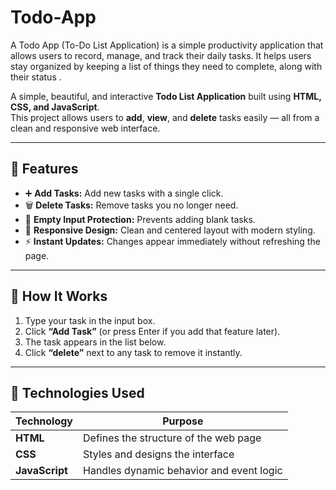 # Todo-App
A Todo App (To-Do List Application) is a simple productivity application that allows users to record, manage, and track their daily tasks. It helps users stay organized by keeping a list of things they need to complete, along with their status .

A simple, beautiful, and interactive **Todo List Application** built using **HTML, CSS, and JavaScript**.  
This project allows users to **add**, **view**, and **delete** tasks easily — all from a clean and responsive web interface.

---

## 🌟 Features

- ➕ **Add Tasks:** Add new tasks with a single click.  
- 🗑️ **Delete Tasks:** Remove tasks you no longer need.  
- 🚫 **Empty Input Protection:** Prevents adding blank tasks.  
- 🎨 **Responsive Design:** Clean and centered layout with modern styling.  
- ⚡ **Instant Updates:** Changes appear immediately without refreshing the page.

---

## 🧠 How It Works

1. Type your task in the input box.  
2. Click **“Add Task”** (or press Enter if you add that feature later).  
3. The task appears in the list below.  
4. Click **“delete”** next to any task to remove it instantly.

---

## 🧩 Technologies Used

| Technology | Purpose |
|-------------|----------|
| **HTML** | Defines the structure of the web page |
| **CSS** | Styles and designs the interface |
| **JavaScript** | Handles dynamic behavior and event logic |
